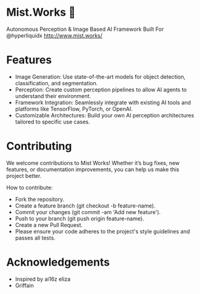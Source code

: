 # Mist.Works 🔮
Autonomous Perception &amp; Image Based AI Framework Built For  @hyperliquidx
http://www.mist.works/

# Features
- Image Generation: Use state-of-the-art models for object detection, classification, and segmentation.
- Perception: Create custom perception pipelines to allow AI agents to understand their environment.
- Framework Integration: Seamlessly integrate with existing AI tools and platforms like TensorFlow, PyTorch, or OpenAI.
- Customizable Architectures: Build your own AI perception architectures tailored to specific use cases.

# Contributing
We welcome contributions to Mist Works! Whether it’s bug fixes, new features, or documentation improvements, you can help us make this project better.

How to contribute:
- Fork the repository.
- Create a feature branch (git checkout -b feature-name).
- Commit your changes (git commit -am 'Add new feature').
- Push to your branch (git push origin feature-name).
- Create a new Pull Request.
- Please ensure your code adheres to the project's style guidelines and passes all tests.


# Acknowledgements
- Inspired by ai16z eliza
- Griffain



